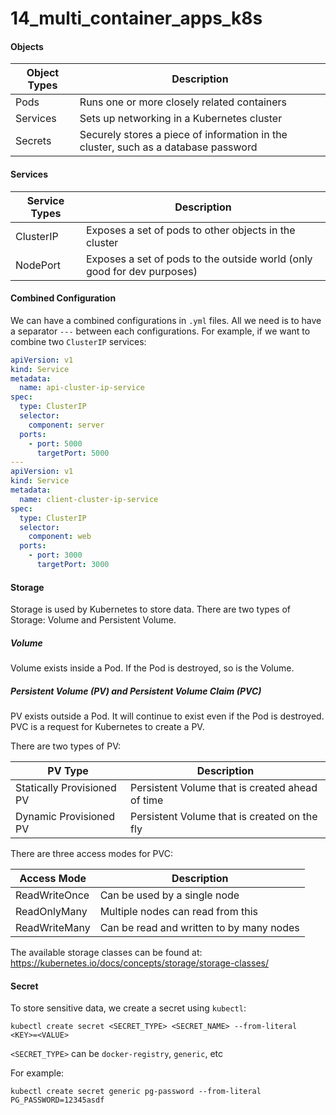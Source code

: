 # 14_multi_container_apps_k8s

#### Objects

| Object Types | Description |
|---|---|
| Pods | Runs one or more closely related containers |
| Services | Sets up networking in a Kubernetes cluster |
| Secrets | Securely stores a piece of information in the cluster, such as a database password |

#### Services

| Service Types | Description |
|---|---|
| ClusterIP | Exposes a set of pods to other objects in the cluster |
| NodePort | Exposes a set of pods to the outside world (only good for dev purposes) |

#### Combined Configuration

We can have a combined configurations in `.yml` files. All we need is to have a separator `---` between each configurations. For example, if we want to combine two `ClusterIP` services:
``` yaml
apiVersion: v1
kind: Service
metadata:
  name: api-cluster-ip-service
spec:
  type: ClusterIP
  selector:
    component: server
  ports:
    - port: 5000
      targetPort: 5000
---
apiVersion: v1
kind: Service
metadata:
  name: client-cluster-ip-service
spec:
  type: ClusterIP
  selector:
    component: web
  ports:
    - port: 3000
      targetPort: 3000
```

#### Storage

Storage is used by Kubernetes to store data. There are two types of Storage: Volume and Persistent Volume.

##### Volume

Volume exists inside a Pod. If the Pod is destroyed, so is the Volume.

##### Persistent Volume (PV) and Persistent Volume Claim (PVC)

PV exists outside a Pod. It will continue to exist even if the Pod is destroyed. PVC is a request for Kubernetes to create a PV.

There are two types of PV:

| PV Type | Description |
|---|---|
| Statically Provisioned PV | Persistent Volume that is created ahead of time |
| Dynamic Provisioned PV | Persistent Volume that is created on the fly |

There are three access modes for PVC:

| Access Mode | Description |
|---|---|
| ReadWriteOnce | Can be used by a single node |
| ReadOnlyMany | Multiple nodes can read from this |
| ReadWriteMany | Can be read and written to by many nodes |

The available storage classes can be found at: https://kubernetes.io/docs/concepts/storage/storage-classes/

#### Secret

To store sensitive data, we create a secret using `kubectl`:
```console
kubectl create secret <SECRET_TYPE> <SECRET_NAME> --from-literal <KEY>=<VALUE>
```

`<SECRET_TYPE>` can be `docker-registry`, `generic`, etc

For example:
```console
kubectl create secret generic pg-password --from-literal PG_PASSWORD=12345asdf 
```